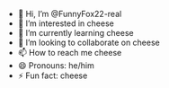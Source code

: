 - 👋 Hi, I’m @FunnyFox22-real
- 👀 I’m interested in cheese
- 🌱 I’m currently learning cheese
- 💞️ I’m looking to collaborate on cheese
- 📫 How to reach me cheese
- 😄 Pronouns: he/him
- ⚡ Fun fact: cheese

<!---
FunnyFox22-real/FunnyFox22-real is a ✨ special ✨ repository because its `README.md` (this file) appears on your GitHub profile.
You can click the Preview link to take a look at your changes.
--->
